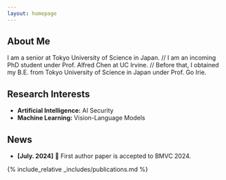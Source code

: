 ```yaml
---
layout: homepage
---
```


## About Me
I am a senior at Tokyo University of Science in Japan.
// I am an incoming PhD student under Prof. Alfred Chen at UC Irvine. 
// Before that, I obtained my B.E. from Tokyo University of Science in Japan under Prof. Go Irie.

## Research Interests

- **Artificial Intelligence:** AI Security  
- **Machine Learning:** Vision-Language Models


## News
- **[July. 2024]** 🎉 First author paper is accepted to BMVC 2024.


{% include_relative _includes/publications.md %}
